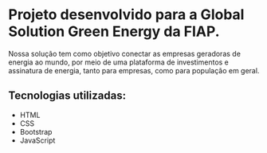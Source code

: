 # Projeto desenvolvido para a Global Solution Green Energy da FIAP. 

Nossa solução tem como objetivo conectar as empresas geradoras de energia ao mundo, por meio de uma plataforma de investimentos e assinatura de energia, tanto para empresas, como para população em geral.

## Tecnologias utilizadas:
- HTML
- CSS
- Bootstrap
- JavaScript
